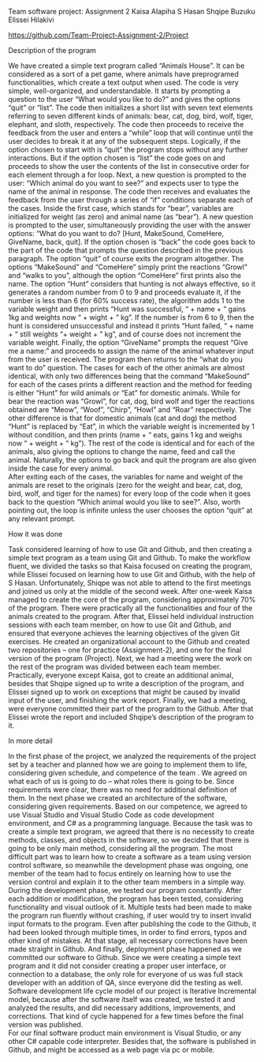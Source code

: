 Team software project: Assignment 2
Kaisa Alapiha
S Hasan
Shqipe Buzuku
Elissei Hilakivi

https://github.com/Team-Project-Assignment-2/Project


Description of the program

We have created a simple text program called “Animals House”. It can be considered as a sort of a pet game, where animals have preprogramed functionalities, which create a text output when used.
The code is very simple, well-organized, and understandable. It starts by prompting a question to the user “What would you like to do?” and gives the options “quit” or “list”. The code then initializes a short list with seven text elements referring to seven different kinds of animals: bear, cat, dog, bird, wolf, tiger, elephant, and sloth, respectively. 
 The code then proceeds to receive the feedback from the user and enters a “while” loop that will continue until the user decides to break it at any of the subsequent steps. Logically, if the option chosen to start with is “quit” the program stops without any further interactions. But if the option chosen is “list” the code goes on and proceeds to show the user the contents of the list in consecutive order for each element through a for loop. 
Next, a new question is prompted to the user: “Which animal do you want to see?” and expects user to type the name of the animal in response. The code then receives and evaluates the feedback from the user through a series of “if” conditions separate each of the cases. 
Inside the first case, which stands for “bear”, variables are initialized for weight (as zero) and animal name (as “bear”).  A new question is prompted to the user, simultaneously providing the user with the answer options: “What do you want to do? [Hunt, MakeSound, ComeHere, GiveName, back, quit]. If the option chosen is “back” the code goes back to the part of the code that prompts the question described in the previous paragraph. The option “quit” of course exits the program altogether. 
The options “MakeSound” and “ComeHere” simply print the reactions “Growl” and “walks to you”, although the option “ComeHere” first prints also the name. The option “Hunt” considers that hunting is not always effective, so it generates a random number from 0 to 9 and proceeds evaluate it, if the number is less than 6 (for 60% success rate), the algorithm adds 1 to the variable weight and then prints “Hunt was successful, “ + name + “ gains 1kg and weights now “ + wight + “ kg”. If the number is from 6 to 9, then the hunt is considered unsuccessful and instead it prints “Hunt failed, “ + name + “ still weights “+ weight + ” kg”, and of course does not increment the variable weight. Finally, the option “GiveName” prompts the request “Give me a name:” and proceeds to assign the name of the animal whatever input from the user is received. The program then returns to the “what do you want to do” question.
The cases for each of the other animals are almost identical, with only two differences being that the command “MakeSound” for each of the cases prints a different reaction and the method for feeding is either “Hunt” for wild animals or “Eat” for domestic animals. While for bear the reaction was “Growl”, for cat, dog, bird wolf and tiger the reactions obtained are “Meow”, “Woof”, “Chirp”, “Howl” and “Roar” respectively. The other difference is that for domestic animals (cat and dog) the method “Hunt” is replaced by “Eat”, in which the variable weight is incremented by 1 without condition, and then prints (name + “ eats, gains 1 kg and weighs now “ + weight + “ kg”). The rest of the code is identical and for each of the animals, also giving the options to change the name, feed and call the animal. Naturally, the options to go back and quit the program are also given inside the case for every animal.  
After exiting each of the cases, the variables for name and weight of the animals are reset to the originals (zero for the weight and bear, cat, dog, bird, wolf, and tiger for the names) for every loop of the code when it goes back to the question “Which animal would you like to see?”. Also, worth pointing out, the loop is infinite unless the user chooses the option “quit” at any relevant prompt.  


How it was done

Task considered learning of how to use Git and Github, and then creating a simple text program as a team using Git and Github. To make the workflow fluent, we divided the tasks so that Kaisa focused on creating the program, while Elissei focused on learning how to use Git and Github, with the help of S Hasan. Unfortunately, Shiqpe was not able to attend to the first meetings and joined us only at the middle of the second week. After one-week Kaisa managed to create the core of the program, considering approximately 70% of the program. There were practically all the functionalities and four of the animals created to the program. After that, Elissei held individual instruction sessions with each team member, on how to use Git and Github, and ensured that everyone achieves the learning objectives of the given Git exercises. He created an organizational account to the Github and created two repositories – one for practice (Assignment-2), and one for the final version of the program (Project).
Next, we had a meeting were the work on the rest of the program was divided between each team member. Practically, everyone except Kaisa, got to create an additional animal, besides that Shqipe signed up to write a description of the program, and Elissei signed up to work on exceptions that might be caused by invalid input of the user, and finishing the work report. Finally, we had a meeting, were everyone committed their part of the program to the Github. After that Elissei wrote the report and included Shqipe’s description of the program to it.  


In more detail

In the first phase of the project, we analyzed the requirements of the project set by a teacher and planned how we are going to implement them to life, considering given schedule, and competence of the team . We agreed on what each of us is going to do – what roles there is going to be. Since requirements were clear, there was no need for additional definition of them. 
In the next phase we created an architecture of the software, considering given requirements. Based on our competence, we agreed to use Visual Studio and Visual Studio Code as code development environment, and C# as a programming language. Because the task was to create a simple text program, we agreed that there is no necessity to create methods, classes, and objects in the software, so we decided that there is going to be only main method, considering all the program. The most difficult part was to learn how to create a software as a team using version control software, so meanwhile the development phase was ongoing, one member of the team had to focus entirely on learning how to use the version control and explain it to the other team members in a simple way.  
During the development phase, we tested our program constantly. After each addition or modification, the program has been tested, considering functionality  and visual outlook of it. Multiple tests had been made to make the program run fluently without crashing, if user would try to insert invalid input formats to the program. Even after publishing the code to the Github, it had been looked through multiple times, in order to find errors, typos and other kind of mistakes. At that stage, all necessary corrections have been made straight in Github.
And finally, deployment phase happened as we committed our software to Github.
Since we were creating a simple text program and it did not consider creating a proper user interface, or connection to a database, the only role for everyone of us was full stack developer with an addition of QA, since everyone did the testing as well.
Software development life cycle model of our project is Iterative Incremental model, because after the software itself was created, we tested it and analyzed the results, and did necessary additions, improvements, and corrections. That kind of cycle happened for a few times before the final version was published.  
For our final software product main environment is Visual Studio, or any other C# capable code interpreter. Besides that, the software is published in Github, and might be accessed as a web page via pc or mobile.
